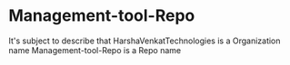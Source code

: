 # Management-tool-Repo
It's subject to describe that HarshaVenkatTechnologies is a Organization name Management-tool-Repo is a Repo name
